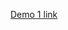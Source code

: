 [Demo 1 link](https://github.com/redhat-beyond/documents/blob/main/Beyond07-SOW.md#demo-2-april-3rd-data-model-and-business-logic)